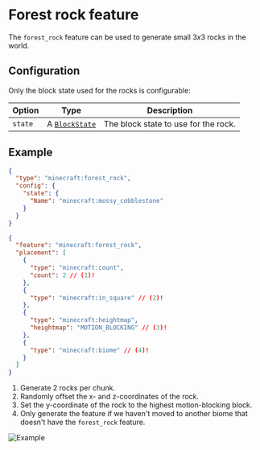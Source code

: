 # Forest rock feature

The `forest_rock` feature can be used to generate small $3x3$ rocks in the world.

## Configuration

Only the block state used for the rocks is configurable:

| Option  | Type                                    | Description                          |
|---------|-----------------------------------------|--------------------------------------|
| `state` | A  [`BlockState`](../../block-state.md) | The block state to use for the rock. |

## Example

```json title="configured_feature/forest_rock.json"
{
  "type": "minecraft:forest_rock",
  "config": {
    "state": {
      "Name": "minecraft:mossy_cobblestone"
    }
  }
}
```

```json title="placed_feature/forest_rock.json"
{
  "feature": "minecraft:forest_rock",
  "placement": [
    {
      "type": "minecraft:count",
      "count": 2 // (1)!
    },
    {
      "type": "minecraft:in_square" // (2)!
    },
    {
      "type": "minecraft:heightmap",
      "heightmap": "MOTION_BLOCKING" // (3)!
    },
    {
      "type": "minecraft:biome" // (4)!
    }
  ]
}
```

1. Generate 2 rocks per chunk.
2. Randomly offset the x- and z-coordinates of the rock.
3. Set the y-coordinate of the rock to the highest motion-blocking block.
4. Only generate the feature if we haven't moved to another biome that doesn't have the `forest_rock` feature.

![Example](https://i.imgur.com/6IQPkov.jpeg)
